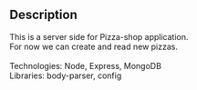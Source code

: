 ## Description

This is a server side for Pizza-shop application. </br>
For now we can create and read new pizzas. </br>
</br>
Technologies: Node, Express, MongoDB </br>
Libraries: body-parser, config
